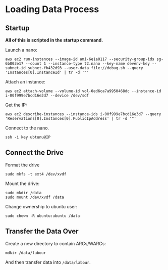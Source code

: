 # Loading Data Process

## Startup

**All of this is scripted in the startup command.**

Launch a nano:

```
aws ec2 run-instances --image-id ami-6e1a0117 --security-group-ids sg-6b803e17 --count 1 --instance-type t2.nano --key-name devenv-key --subnet-id subnet-fb432d93 --user-data file://debug.sh --query 'Instances[0].InstanceId' | tr -d '"'
```

Attach an instance:

```
aws ec2 attach-volume --volume-id vol-0ed6ca7a9950468dc --instance-id i-00f999e7bcd16e3d7 --device /dev/sdf
```

Get the IP:

```
aws ec2 describe-instances --instance-ids i-00f999e7bcd16e3d7 --query 'Reservations[0].Instances[0].PublicIpAddress' | tr -d '"'
```
Connect to the nano.

```
ssh -i key ubtunu@IP
```

## Connect the Drive

Format the drive

```
sudo mkfs -t ext4 /dev/xvdf
```

Mount the drive:

```
sudo mkdir /data
sudo mount /dev/xvdf /data
```

Change ownership to ubuntu user:

```
sudo chown -R ubuntu:ubuntu /data
```

## Transfer the Data Over

Create a new directory to contain ARCs/WARCs:

```
mdkir /data/labour
```

And then transfer data into `/data/labour`.
